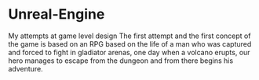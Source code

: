 # Unreal-Engine
My attempts at game level design
The first attempt and the first concept of the game is based on an RPG based on the life of a man who was captured and forced to fight in gladiator arenas, one day when a volcano erupts, our hero manages to escape from the dungeon and from there begins his adventure.
